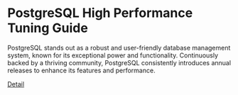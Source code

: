 # PostgreSQL High Performance Tuning Guide

PostgreSQL stands out as a robust and user-friendly database management system, known for its exceptional power and functionality. Continuously backed by a thriving community, PostgreSQL consistently introduces annual releases to enhance its features and performance. 

[Detail](https://eduitfree.com/course/postgresql-high-performance-tuning-guide)